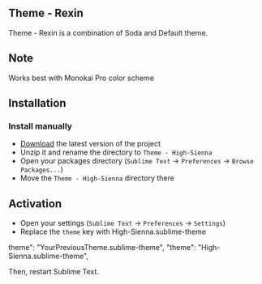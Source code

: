 ## Theme - Rexin

Theme - Rexin is a combination of Soda and Default theme.

## Note

Works best with Monokai Pro color scheme


## Installation

### Install manually

* [Download](https://github.com/johansatge/sienna/archive/master.zip) the latest version of the project
* Unzip it and rename the directory to `Theme - High-Sienna`
* Open your packages directory (`Sublime Text` → `Preferences` → `Browse Packages...`)
* Move the `Theme - High-Sienna` directory there

## Activation

* Open your settings (`Sublime Text` → `Preferences` → `Settings`)
* Replace the `theme` key with High-Sienna.sublime-theme

theme": "YourPreviousTheme.sublime-theme", 
"theme": "High-Sienna.sublime-theme",


Then, restart Sublime Text.




